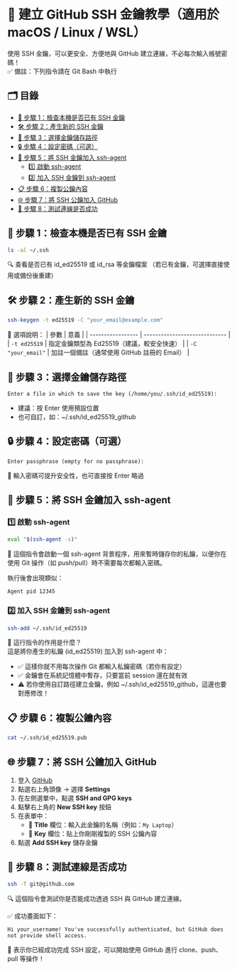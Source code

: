 # 🔐 建立 GitHub SSH 金鑰教學（適用於 macOS / Linux / WSL）<br>

使用 SSH 金鑰，可以更安全、方便地與 GitHub 建立連線，不必每次輸入帳號密碼！<br>
✅ 備註：下列指令請在 Git Bash 中執行

## 🗂️ 目錄
- [📌 步驟 1：檢查本機是否已有 SSH 金鑰](#-步驟-1檢查本機是否已有-ssh-金鑰)
- [🛠️ 步驟 2：產生新的 SSH 金鑰](#️-步驟-2產生新的-ssh-金鑰)
- [📂 步驟 3：選擇金鑰儲存路徑](#-步驟-3選擇金鑰儲存路徑)
- [🔒 步驟 4：設定密碼（可選）](#-步驟-4設定密碼可選)
- [🚀 步驟 5：將 SSH 金鑰加入 ssh-agent](#-步驟-5將-ssh-金鑰加入-ssh-agent)
  - [1️⃣ 啟動 ssh-agent](#1️⃣-啟動-ssh-agent)
  - [2️⃣ 加入 SSH 金鑰到 ssh-agent](#2️⃣-加入-ssh-金鑰到-ssh-agent)
- [📋 步驟 6：複製公鑰內容](#-步驟-6複製公鑰內容)
- [🌐 步驟 7：將 SSH 公鑰加入 GitHub](#-步驟-7將-ssh-公鑰加入-github)
- [🧪 步驟 8：測試連線是否成功](#-步驟-8測試連線是否成功)


## 📌 步驟 1：檢查本機是否已有 SSH 金鑰

```bash
ls -al ~/.ssh
```
🔍 查看是否已有 id_ed25519 或 id_rsa 等金鑰檔案
（若已有金鑰，可選擇直接使用或備份後重建）

## 🛠️ 步驟 2：產生新的 SSH 金鑰

```bash
ssh-keygen -t ed25519 -C "your_email@example.com"
```
📖 選項說明：
| 參數                | 意義                            |
| ----------------- | ----------------------------- |
| `-t ed25519`      | 指定金鑰類型為 Ed25519（建議，較安全快速）     |
| `-C "your_email"` | 加註一個備註（通常使用 GitHub 註冊的 Email） |

## 📂 步驟 3：選擇金鑰儲存路徑
```text
Enter a file in which to save the key (/home/you/.ssh/id_ed25519):
```
- 建議：按 Enter 使用預設位置
- 也可自訂，如：~/.ssh/id_ed25519_github

## 🔒 步驟 4：設定密碼（可選）
``` text
Enter passphrase (empty for no passphrase):
```
🔐 輸入密碼可提升安全性，也可直接按 Enter 略過

## 🚀 步驟 5：將 SSH 金鑰加入 ssh-agent

### 1️⃣ 啟動 ssh-agent

```bash
eval "$(ssh-agent -s)"
```
🔧 這個指令會啟動一個 ssh-agent 背景程序，用來暫時儲存你的私鑰，以便你在使用 Git 操作（如 push/pull）時不需要每次都輸入密碼。

執行後會出現類似：
```nginx
Agent pid 12345
```
### 2️⃣ 加入 SSH 金鑰到 ssh-agent
```bash
ssh-add ~/.ssh/id_ed25519
```
🔐 這行指令的作用是什麼？
<br>
這是將你產生的私鑰 (id_ed25519) 加入到 ssh-agent 中：
- ✅ 這樣你就不用每次操作 Git 都輸入私鑰密碼（若你有設定）
- ✅ 金鑰會在系統記憶體中暫存，只要當前 session 還在就有效
- ⚠️ 若你使用自訂路徑建立金鑰，例如 ~/.ssh/id_ed25519_github，這邊也要對應修改！

## 📋 步驟 6：複製公鑰內容
```bash
cat ~/.ssh/id_ed25519.pub
```

## 🌐 步驟 7：將 SSH 公鑰加入 GitHub

1. 登入 [GitHub](https://github.com)
2. 點選右上角頭像 → 選擇 **Settings**
3. 在左側選單中，點選 **SSH and GPG keys**
4. 點擊右上角的 **New SSH key** 按鈕
5. 在表單中：
   - 📝 **Title** 欄位：輸入此金鑰的名稱（例如：`My Laptop`）
   - 🔑 **Key** 欄位：貼上你剛剛複製的 SSH 公鑰內容
6. 點選 **Add SSH key** 儲存金鑰

## 🧪 步驟 8：測試連線是否成功

```bash
ssh -T git@github.com
```
🔍 這個指令會測試你是否能成功透過 SSH 與 GitHub 建立連線。

✅ 成功畫面如下：
```vbnet
Hi your_username! You've successfully authenticated, but GitHub does not provide shell access.
```
🎉 表示你已經成功完成 SSH 設定，可以開始使用 GitHub 進行 clone、push、pull 等操作！
